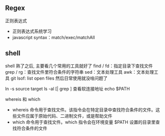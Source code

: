 ## Regex
正则表达式
* 正则表达式系统学习
* javascript syntax：match/exec/matchAll

## shell
shell 熟了之后, 主要看几个常用的工具就好了
find / fd：指定目录下查找文件
grep / rg：查找文件里符合条件的字符串
sed：文本处理工具
awk：文本处理工具
git
lsof: list open files
然后日常使用就没啥问题了

ln -s source target
ls -al [| grep ] 查看软连接地址
echo $PATH

whereis 和 which
* whereis 命令用于查找文件。该指令会在特定目录中查找符合条件的文件。这些文件应属于原始代码、二进制文件，或是帮助文件
* which 命令用于查找文件。which 指令会在环境变量 $PATH 设置的目录里查找符合条件的文件